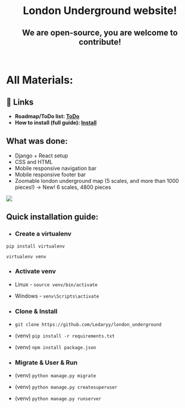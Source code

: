 <br/>
  <h1 align="center">
    London Underground website! 
  </h1>
  <h2 align="center">
    We are open-source, you are welcome to contribute!
  </h2>
<br/>

# All Materials:

## 🔗 Links
- **Roadmap/ToDo list: [ToDo](https://github.com/Ledaryy/london_underground/blob/master/todo.md)**
- **How to install (full guide): [Install](https://github.com/Ledaryy/london_underground/blob/master/installation.md)**

## What was done:
- Django + React setup
- CSS and HTML
- Mobile responsive navigation bar
- Mobile responsive footer bar
- Zoomable london underground map (5 scales, and more than 1000 pieces!) -> New! 6 scales, 4800 pieces
<img src="https://media.giphy.com/media/t69NEdJ3ZUSpy8bzmc/giphy.gif"/>


## Quick installation guide:

- ### Create a virtualenv
```Shell
pip install virtualenv
```
```Shell
virtualenv venv
```

- ### Activate venv
- Linux - ``` source venv/bin/activate ```
- Windows - ``` venv\Scripts\activate ```

- ### Clone & Install
- ``` git clone https://github.com/Ledaryy/london_underground ```
- (venv) ``` pip install -r requirements.txt ```
- (venv) ``` npm install package.json ```

- ### Migrate & User & Run
- (venv) ``` python manage.py migrate ```
- (venv) ``` python manage.py createsuperuser ```
- (venv) ``` python manage.py runserver ```